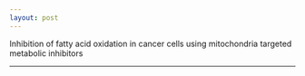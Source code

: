 ```yaml
---
layout: post
---
```


Inhibition of fatty acid oxidation in cancer cells using mitochondria targeted
metabolic inhibitors 

[](https://github.com/Xiao9003/Xiao9003.github.io/blob/main/images/2021_Syvester_Retreat.png)

<script type='text/javascript' id='clustrmaps'
src='//cdn.clustrmaps.com/map_v2.js?cl=cbcbcb&w=268&t=tt&d=J197RJ1YCu3LMd-xtEzNvBIDLg7m0pqWLxc2aaXBWdc&co=2d78ad&cmo=5fa08c&cmn=5fa08c&ct=ffffff'></script>
---

